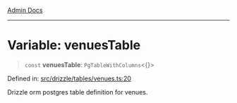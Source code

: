 [Admin Docs](/)

***

# Variable: venuesTable

> `const` **venuesTable**: `PgTableWithColumns`\<\{\}\>

Defined in: [src/drizzle/tables/venues.ts:20](https://github.com/Suyash878/talawa-api/blob/3646aad880eea5a7cfb665aa9031a4d873c30798/src/drizzle/tables/venues.ts#L20)

Drizzle orm postgres table definition for venues.
